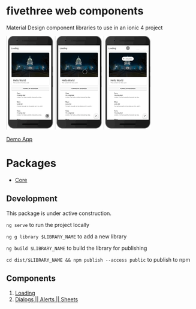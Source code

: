 # fivethree web components
Material Design component libraries to use in an ionic 4 project

![Alt text](/loading_1.gif?raw=true)
![Alt text](/loading_2.gif?raw=true)
![Alt text](/loading_3.gif?raw=true)

[Demo App](https://fivethree-team.github.io/fivethree/)

# Packages

- [Core](projects/core/README.md)

## Development
This package is under active construction.

`ng serve` to run the project locally

`ng g library $LIBRARY_NAME` to add a new library

`ng build $LIBRARY_NAME` to build the library for publishing

`cd dist/$LIBRARY_NAME && npm publish --access public` to publish to npm


## Components
1. <a href="https://github.com/garygrossgarten/component-library/tree/master/projects/ionic-material-loading"> Loading</a>
1. <a href="https://github.com/garygrossgarten/component-library/tree/master/projects/ionic-material-dialog"> Dialogs || Alerts || Sheets</a>
